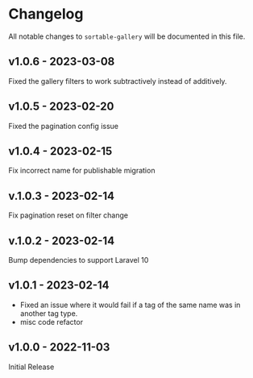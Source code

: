 # Changelog

All notable changes to `sortable-gallery` will be documented in this file.

## v1.0.6 - 2023-03-08

Fixed the gallery filters to work subtractively instead of additively.

## v1.0.5 - 2023-02-20

Fixed the pagination config issue

## v1.0.4 - 2023-02-15

Fix incorrect name for publishable migration

## v.1.0.3 - 2023-02-14

Fix pagination reset on filter change

## v.1.0.2 - 2023-02-14

Bump dependencies to support Laravel 10

## v1.0.1 - 2023-02-14

- Fixed an issue where it would fail if a tag of the same name was in another tag type.
- misc code refactor

## v1.0.0 - 2022-11-03

Initial Release
